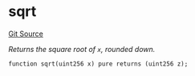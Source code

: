 # sqrt
[Git Source](https://github.com/zammdefi/ZAMM/blob/01418cf0888a2a8e3cc999c814fa483ce70fd973/src/utils/Math.sol)

*Returns the square root of `x`, rounded down.*


```solidity
function sqrt(uint256 x) pure returns (uint256 z);
```

